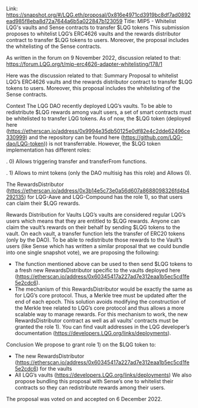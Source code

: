Link: https://snapshot.org/#/LQG.eth/proposal/0x816e4971cd3919bc8df7ad0892ead985f8eba8d72a7644a6b5a022847b123059
Title: MIP5 - Whitelist LQG's vaults and Sense contracts to transfer $LQG tokens
This submission proposes to whitelist LQG’s ERC4626 vaults and the rewards distributor contract to transfer $LQG tokens to users. Moreover, the proposal includes the whitelisting of the Sense contracts.

As written in the forum on 9 November 2022, discussion related to that: https://forum.LQG.org/t/mip-erc4626-adapter-whitelisting/178/1

Here was the discussion related to that:
Summary
Proposal to whitelist LQG’s ERC4626 vaults and the rewards distributor contract to transfer $LQG tokens to users. Moreover, this proposal includes the whitelisting of the Sense contracts.

Context
The LQG DAO recently deployed LQG’s vaults. To be able to redistribute $LQG rewards among vault users, a set of smart contracts must be whitelisted to transfer LQG tokens.
As of now, the $LQG token (deployed here (https://etherscan.io/address/0x9994e35db50125e0df82e4c2dde62496ce330999) and the repository can be found here (https://github.com/LQG-dao/LQG-token)) is not transferrable. However, the $LQG token implementation has different roles:

. 0)  Allows triggering transfer and transferFrom functions.

. 1)  Allows to mint tokens (only the DAO multisig has this role) and Allows 0).

The RewardsDistributor (https://etherscan.io/address/0x3b14e5c73e0a56d607a8688098326fd4b4292135) for LQG-Aave and LQG-Compound has the role 1), so that users can claim their $LQG rewards.

Rewards Distribution for Vaults
LQG’s vaults are considered regular LQG’s users which means that they are entitled to $LQG rewards. Anyone can claim the vault’s rewards on their behalf by sending $LQG tokens to the vault. On each vault, a transfer function lets the transfer of ERC20 tokens (only by the DAO).
To be able to redistribute those rewards to the Vault’s users (like Sense which has written a similar proposal that we could bundle into one single snapshot vote), we are proposing the following:
- The function mentioned above can be used to then send $LQG tokens to a fresh new RewardsDistributor specific to the vaults deployed here (https://etherscan.io/address/0x60345417a227ad7e312eaa1b5ec5cd1fe5e2cdc6).
- The mechanism of this RewardsDistributor would be exactly the same as for LQG’s core protocol. Thus, a Merkle tree must be updated after the end of each epoch.
This solution avoids modifying the construction of the Merkle tree related to LQG’s core protocol and thus allows a more scalable way to manage rewards.
For this mechanism to work, the new RewardsDistributor contract as well as all vaults’ contracts must be granted the role 1).
You can find vault addresses in the LQG developer’s documentation (https://developers.LQG.org/links/deployments).

Conclusion
We propose to grant role 1) on the $LQG token to:
- The new RewardsDistributor (https://etherscan.io/address/0x60345417a227ad7e312eaa1b5ec5cd1fe5e2cdc6) for the vaults
- All LQG’s vaults (https://developers.LQG.org/links/deployments)
We also propose bundling this proposal with Sense’s one to whitelist their contracts so they can redistribute rewards among their users.

The proposal was voted on and accepted on 6 December 2022.
